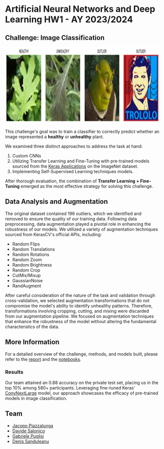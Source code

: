 # Artificial Neural Networks and Deep Learning HW1 - AY 2023/2024

## Challenge: Image Classification

<p align="center">
	<img src="Images/head-image.png" height="250" />
</p>

This challenge's goal was to train a classifier to correctly predict whether an image represented a **healthy** or **unhealthy** plant.

We examined three distinct approaches to address the task at hand:

1. Custom CNNs
2. Utilizing Transfer Learning and Fine-Tuning with pre-trained models sourced from the [Keras Applications](https://keras.io/api/applications/) on the ImageNet dataset.
3. Implementing Self-Supervised Learning techniques models.

After thorough evaluation, the combination of **Transfer Learning + Fine-Tuning** emerged as the most effective strategy for solving this challenge.

## Data Analysis and Augmentation

The original dataset contained 196 outliers, which we identified and removed to ensure the quality of our training data. Following data preprocessing, data augmentation played a pivotal role in enhancing the robustness of our models. We utilized a variety of augmentation techniques sourced from KerasCV's official APIs, including:

- Random Flips
- Random Translations
- Random Rotations
- Random Zoom
- Random Brightness
- Random Crop
- CutMix/Mixup
- GaussianNoise
- RandAugment

After careful consideration of the nature of the task and validation through cross-validation, we selected augmentation transformations that do not compromise the model's ability to identify unhealthy patterns. Therefore, transformations involving cropping, cutting, and mixing were discarded from our augmentation pipeline. We focused on augmentation techniques that enhance the robustness of the model without altering the fundamental characteristics of the data.

## More Information

For a detailed overview of the challenge, methods, and models built, please refer to the [report](Report_Challenge_1.pdf) and the [notebooks](/Notebooks).

### Results

Our team attained an 0.88 accuracy on the private test set, placing us in the top 10% among 580+ participants. Leveraging fine-tuned Keras' [ConvNextLarge](https://keras.io/api/applications/convnext/#convnextlarge-function) model, our approach showcases the efficacy of pre-trained models in image classification.

## Team
* [Jacopo Piazzalunga](https://github.com/Jacopopiazza)
* [Davide Salonico](https://github.com/DavideSalonico)
* [Gabriele Puglisi](https://github.com/GabP404)
* [Denis Sanduleanu](https://github.com/DenSandu)

